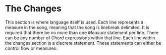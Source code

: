 # The Changes

This section is where language itself is used.
Each line represents a measure in the song, meaning that the song is linebreak delimited.
It is required that there be no more than one *Measure* statement per line.
There can be any number of *Chord* expressions within that line. Each line within the changes section is a discrete statement.
These statements can either be control flow or measures.
